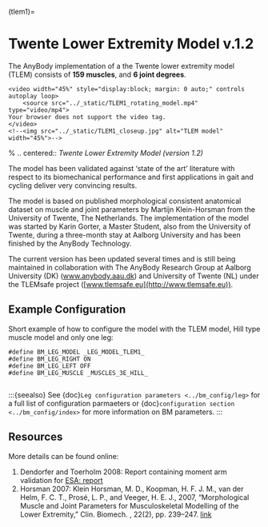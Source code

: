 (tlem1)=

# Twente Lower Extremity Model v.1.2

The AnyBody implementation of a the Twente lower extremity model (TLEM) consists
of **159 muscles**, and **6 joint degrees**.

```{raw} html
<video width="45%" style="display:block; margin: 0 auto;" controls autoplay loop>
    <source src="../_static/TLEM1_rotating_model.mp4" type="video/mp4">
Your browser does not support the video tag.
</video>
<!--<img src="../_static/TLEM1_closeup.jpg" alt="TLEM model" width="45%">-->
```

% .. centered:: *Twente Lower Extremity Model (version 1.2)*

The model has been validated against ‘state of the
art’ literature with respect to its biomechanical performance and first
applications in gait and cycling deliver very convincing results.

The model is based on published morphological consistent anatomical
dataset on muscle and joint parameters by Martijn Klein-Horsman from the
University of Twente, The Netherlands. The implementation of the model
was started by Karin Gorter, a Master Student, also from the University
of Twente, during a three-month stay at Aalborg University and has been
finished by the AnyBody Technology.

The current version has been updated several times and is still being
maintained in collaboration with The AnyBody Research Group at Aalborg
University (DK) (www.anybody.aau.dk) and University of Twente (NL) under
the TLEMsafe project ([www.tlemsafe.eu](http://www.tlemsafe.eu)).

## Example Configuration

Short example of how to configure the model with the TLEM model, Hill type
muscle model and only one leg:

```AnyScriptDoc
#define BM_LEG_MODEL _LEG_MODEL_TLEM1_
#define BM_LEG_RIGHT ON
#define BM_LEG_LEFT OFF
#define BM_LEG_MUSCLE _MUSCLES_3E_HILL_
```

```{rst-class} float-right
```

:::{seealso}
See {doc}`Leg configuration parameters <../bm_config/leg>` for a
full list of configuration parmaeters or {doc}`configuration section <../bm_config/index>`
for more information on BM parameters.
:::

## Resources

More details can be found online:

1. Dendorfer and Toerholm 2008: Report containing moment arm validation for [ESA:
   report](http://www.anybodytech.com/fileadmin/downloads/Final_Report.pdf)
2. Horsman 2007: Klein Horsman, M. D., Koopman, H. F. J. M., van der Helm, F. C. T.,
   Prosé, L. P., and Veeger, H. E. J., 2007, “Morphological Muscle and Joint Parameters for
   Musculoskeletal Modelling of the Lower Extremity,” Clin. Biomech. , 22(2), pp. 239–247.
   [link](http://linkinghub.elsevier.com/retrieve/pii/S0268003306001896)
